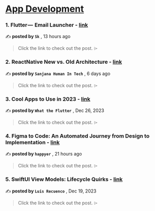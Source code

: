 
<h1><a href=https://medium.com/tag/mobile-app-development/recommended target="_blank" rel="noopener noreferrer">App Development</a></h1>
<h3>1. Flutter —  Email Launcher - <a href=https://medium.com/flutterdevs/flutter-email-launcher-fe97e460521f?source=tag_recommended_feed---------0-84----------mobile_app_development----------4489bfc8_c1cd_46d8_8561_85a4995b7f96------- target="_blank" rel="noopener noreferrer">link</a></h3>

✍️ **posted by `Sk`** <date> , 13 hours ago</date>

<blockquote>Click the link to check out the post. ⌲</blockquote>

<h3>2. ReactNative New vs. Old Architecture - <a href=https://medium.com/@sanjanahumanintech/reactnative-new-vs-old-architecture-2eef751d9974?source=tag_recommended_feed---------1-107----------mobile_app_development----------4489bfc8_c1cd_46d8_8561_85a4995b7f96------- target="_blank" rel="noopener noreferrer">link</a></h3>

✍️ **posted by `Sanjana Human In Tech`** <date> , 6 days ago</date>

<blockquote>Click the link to check out the post. ⌲</blockquote>

<h3>3. Cool Apps to Use in 2023 - <a href=https://medium.com/@flutterwtf/cool-apps-to-use-in-2023-259885581956?source=tag_recommended_feed---------2-85----------mobile_app_development----------4489bfc8_c1cd_46d8_8561_85a4995b7f96------- target="_blank" rel="noopener noreferrer">link</a></h3>

✍️ **posted by `What the Flutter`** <date> , Dec 26, 2023</date>

<blockquote>Click the link to check out the post. ⌲</blockquote>

<h3>4. Figma to Code: An Automated Journey from Design to Implementation - <a href=https://medium.com/@threehappyer/figma-to-code-an-automated-journey-from-design-to-implementation-d28ebf134f49?source=tag_recommended_feed---------3-84----------mobile_app_development----------4489bfc8_c1cd_46d8_8561_85a4995b7f96------- target="_blank" rel="noopener noreferrer">link</a></h3>

✍️ **posted by `happyer`** <date> , 21 hours ago</date>

<blockquote>Click the link to check out the post. ⌲</blockquote>

<h3>5. SwiftUI View Models: Lifecycle Quirks - <a href=https://medium.com/the-swift-cooperative/swiftui-view-models-lifecycle-quirks-8dd967e84e31?source=tag_recommended_feed---------4-107----------mobile_app_development----------4489bfc8_c1cd_46d8_8561_85a4995b7f96------- target="_blank" rel="noopener noreferrer">link</a></h3>

✍️ **posted by `Luis Recuenco`** <date> , Dec 19, 2023</date>

<blockquote>Click the link to check out the post. ⌲</blockquote>

